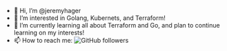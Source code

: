 - 👋 Hi, I’m @jeremyhager
- 👀 I’m interested in Golang, Kubernets, and Terraform!
- 🌱 I’m currently learning all about Terraform and Go, and plan to continue learning on my interests!
- 📫 How to reach me:
![GitHub followers](https://img.shields.io/github/followers/jeremyhager?label=Follow%20me&style=plastic)

<!---
jeremyhager/jeremyhager is a ✨ special ✨ repository because its `README.md` (this file) appears on your GitHub profile.
You can click the Preview link to take a look at your changes.

Not enough experiance yet, but I hope to soon!
- 💞️ I’m looking to collaborate on ...
--->

